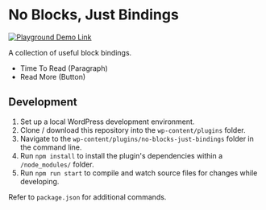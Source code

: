 # No Blocks, Just Bindings

[![Playground Demo Link](https://img.shields.io/badge/Playground_Demo-v0.1.0-blue?logo=wordpress&logoColor=%23fff&labelColor=%233858e9&color=%233858e9)](https://playground.wordpress.net/?blueprint-url=https://raw.githubusercontent.com/ndiego/no-blocks-just-bindings/refs/heads/main/_playground/blueprint-github.json)

A collection of useful block bindings.

- Time To Read (Paragraph)
- Read More (Button)

## Development

1. Set up a local WordPress development environment.
2. Clone / download this repository into the `wp-content/plugins` folder.
3. Navigate to the `wp-content/plugins/no-blocks-just-bindings` folder in the command line.
4. Run `npm install` to install the plugin's dependencies within a `/node_modules/` folder.
5. Run `npm run start` to compile and watch source files for changes while developing.

Refer to `package.json` for additional commands.